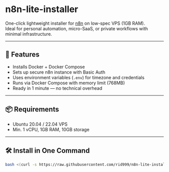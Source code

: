 # n8n-lite-installer

One-click lightweight installer for [n8n](https://n8n.io) on low-spec VPS (1GB RAM).  
Ideal for personal automation, micro-SaaS, or private workflows with minimal infrastructure.

---

## 🚀 Features
- Installs Docker + Docker Compose
- Sets up secure n8n instance with Basic Auth
- Uses environment variables (`.env`) for timezone and credentials
- Runs via Docker Compose with memory limit (768MB)
- Ready in 1 minute — no technical overhead

---

## 📦 Requirements
- Ubuntu 20.04 / 22.04 VPS
- Min. 1 vCPU, 1GB RAM, 10GB storage

---

## 🛠️ Install in One Command

```bash
bash <(curl -s https://raw.githubusercontent.com/rid999/n8n-lite-installer/main/install-n8n-lite.sh)
